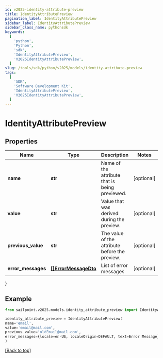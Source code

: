 ```yaml
---
id: v2025-identity-attribute-preview
title: IdentityAttributePreview
pagination_label: IdentityAttributePreview
sidebar_label: IdentityAttributePreview
sidebar_class_name: pythonsdk
keywords:
  [
    'python',
    'Python',
    'sdk',
    'IdentityAttributePreview',
    'V2025IdentityAttributePreview',
  ]
slug: /tools/sdk/python/v2025/models/identity-attribute-preview
tags:
  [
    'SDK',
    'Software Development Kit',
    'IdentityAttributePreview',
    'V2025IdentityAttributePreview',
  ]
---
```


# IdentityAttributePreview

## Properties

| Name | Type | Description | Notes |
| --- | --- | --- | --- |
| **name** | **str** | Name of the attribute that is being previewed. | [optional] |
| **value** | **str** | Value that was derived during the preview. | [optional] |
| **previous_value** | **str** | The value of the attribute before the preview. | [optional] |
| **error_messages** | [**[]ErrorMessageDto**](error-message-dto) | List of error messages | [optional] |

}

## Example

```python
from sailpoint.v2025.models.identity_attribute_preview import IdentityAttributePreview

identity_attribute_preview = IdentityAttributePreview(
name='email',
value='email@mail.com',
previous_value='oldEmail@mail.com',
error_messages={locale=en-US, localeOrigin=DEFAULT, text=Error Message}
)

```

[[Back to top]](#)
